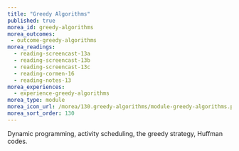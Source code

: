```yaml
---
title: "Greedy Algorithms"
published: true
morea_id: greedy-algorithms
morea_outcomes:
 - outcome-greedy-algorithms
morea_readings:
  - reading-screencast-13a
  - reading-screencast-13b
  - reading-screencast-13c
  - reading-cormen-16
  - reading-notes-13
morea_experiences:
  - experience-greedy-algorithms
morea_type: module
morea_icon_url: /morea/130.greedy-algorithms/module-greedy-algorithms.png
morea_sort_order: 130
---
```


Dynamic programming, activity scheduling, the greedy strategy, Huffman codes.
